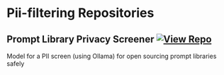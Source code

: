 # Pii-filtering Repositories

## Prompt Library Privacy Screener [![View Repo](https://img.shields.io/badge/view-repo-green)](https://github.com/danielrosehill/Prompt-Library-Privacy-Screener)
Model for a PII screen (using Ollama) for open sourcing prompt libraries safely

